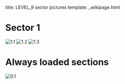 title: LEVEL_9 sector pictures
template: _wikipage.html
# Sector 1
![1.1](1.1.jpg) ![1.2](1.2.jpg) ![1.3](1.3.jpg)   
# Always loaded sections
![0.1](0.1.jpg)   
